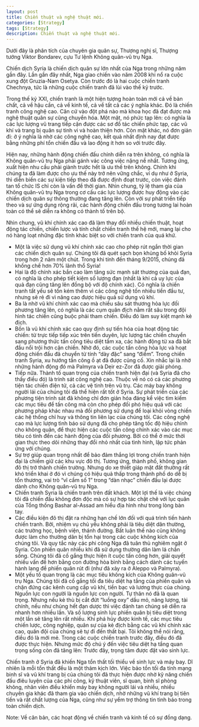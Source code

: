 ```yaml
---
layout: post
title: Chiến thuật và nghệ thuật mới.
categories: [Strategy]
tags: [Strategy]
description: Chiến thuật và nghệ thuật mới.
--- 
```

Dưới đây là phân tích của chuyên gia quân sự, Thượng nghị sĩ, Thượng tướng Viktor Bondarev, cựu Tư lệnh Không quân-vũ trụ Nga.

Chiến dịch Syria là chiến dịch quân sự lớn nhất của Nga trong những năm gần đây. Lần gần đây nhất, Nga giao chiến vào năm 2008 khi nổ ra cuộc xung đột Gruzia-Nam Osetya. 
Còn trước đó là hai cuộc chiến tranh Chechnya, tức là những cuộc chiến tranh đã lùi vào thế kỷ trước.

Trong thế kỷ XXI, chiến tranh là một hiện tượng hoàn toàn mới cả về bản chất, cả về hậu cần, cả về kinh tế, cả về tất cả các ý nghĩa khác. 
Đó là chiến tranh công nghệ cao. Căn cứ vào đột phá nào mà khoa học đã đạt được mà nghệ thuật quân sự cũng chuyển hóa. 
Một mặt, nó phức tạp lên: có nghĩa là các lực lượng vũ trang tiếp cận được các sơ đồ tác chiến phức tạp, các vũ khí và trang bị quân sự tinh vi và hoàn thiện hơn. 
Còn mặt khác, nó đơn giản đi: ở ý nghĩa là nhờ các công nghệ cao, kết quả nhất định nay đạt được bằng những phí tổn chiến đấu và lao động ít hơn so với trước đây. 

Hiện nay, những hành động chiến đấu chính diễn ra trên không, có nghĩa là Không quân-vũ trụ Nga phải gánh vác công việc nặng nề nhất. 
Tương ứng, xuất hiện nhu cầu phải giành trước hết là ưu thế trên không. Chính khi chúng ta đã làm được cho ưu thế này trở nên vững chắc, 
ví dụ như ở Syria, thì diễn biến các sự kiện tiếp theo đã được định đoạt trước, còn việc đánh tan tổ chức IS chỉ còn là vấn đề thời gian. 
Nhìn chung, tỷ lệ tham gia của Không quân-vũ trụ Nga trong cơ cấu các lực lượng được huy động vào các chiến dịch quân sự thông thường đang tăng lên. 
Còn với sự phát triển tiếp theo và sự ứng dụng rộng rãi, các hành động chiến đấu trong tương lai hoàn toàn có thể sẽ diễn ra không có thành tố trên bộ.

Nhìn chung, vũ khí chính xác cao đã làm thay đổi nhiều chiến thuật, hoạt động tác chiến, chiến lược và tính chất chiến tranh thế hệ mới, mang lại cho nó hàng loạt những đặc tính khác biệt so với chiến tranh của quá khứ.

- Một là việc sử dụng vũ khí chính xác cao cho phép rút ngắn thời gian các chiến dịch quân sự. Chúng tôi đã quét sạch bọn khủng bố khỏi Syria trong hơn 2 năm một chút. Trong khi tính đến tháng 9/2015, chúng đã khống chế hơn 70% lãnh thổ Syria!
- Hai là độ chính xác bắn cao làm tăng sức mạnh sát thương của quả đạn, có nghĩa là cho phép tiết kiệm số lượng đạn (nhất là khi cả uy lực của quả đạn cũng tăng lên đồng bộ với độ chính xác). Có nghĩa là chiến tranh tất yếu sẽ tốn kém thêm vì các công nghệ tốn nhiều tiền đầu tư, nhưng sẽ rẻ đi vì nâng cao được hiệu quả sử dụng vũ khí.
- Ba là nhờ vũ khí chính xác cao mà chiều sâu sát thương hỏa lực đối phương tăng lên, có nghĩa là các cụm quân địch nằm rất sâu trong đội hình tác chiến cũng buộc phải tham chiến. Điều đó làm suy kiệt mạnh kẻ địch. 
- Bốn là vũ khí chính xác cao quy định sự tiến hóa của hoạt động tác chiến: từ trực tiếp tiếp xúc trên tiền duyên, lực lượng tác chiến chuyển sang phương thức tấn công tiêu diệt tầm xa, các hành động từ xa đã bắt đầu nổi trội hơn cận chiến. Nhờ đó, các cuộc tấn công hỏa lực và hoạt động chiến đấu đã chuyển từ tính “dày đặc” sang “điểm”. Trong chiến tranh Syria, xu hướng tấn công ồ ạt đã được củng cố. Xin nhắc lại là nhờ những hành động đó mà Palmyra và Deir ez-Zor đã được giải phóng. 
- Tiếp nữa. Thành tố quan trọng của chiến tranh hiện đại (và Syria đã cho thấy điều đó) là trinh sát công nghệ cao. Thuộc về nó có cả các phương tiện tác chiến điện tử, cả các vệ tinh trên vũ trụ. Các máy bay không người lái của chúng tôi đã thể hiện rất tốt ở Syria. Sự phát triển của các phương tiện trinh sát đã không chỉ đơn giản hóa đáng kể việc tìm kiếm các mục tiêu để tấn công mà còn cho phép đối phó hiệu quả với các phương pháp khác nhau mà đối phương sử dụng để loại khỏi vòng chiến các hệ thống chỉ huy và thông tin liên lạc của chúng tôi. Các công nghệ cao mà lực lượng tình báo sử dụng đã cho phép tăng tốc độ hiệu chỉnh cho không quân, để thực hiện các cuộc tấn công chính xác vào các mục tiêu có tính đến các hành động của đối phương. Bởi có thể ở mức thời gian thực theo dõi những thay đổi nhỏ nhất của tình hình, lập tức phản ứng với chúng.
- Sự trợ giúp quan trọng nhất để bảo đảm thắng lợi trong chiến tranh hiện đại là chiếm giữ các khu vực đô thị. Tương ứng, thành phố, không gian đô thị trở thành chiến trường. Nhưng do xe thiết giáp mặt đất thường rất khó triển khai ở đó vì chúng có hiệu quả thấp trong thành phố do dễ bị tổn thương, vai trò “vĩ cầm số 1” trong “dàn nhạc” chiến đấu lại được dành  cho Không quân-vũ trụ Nga.
- Chiến tranh Syria là chiến tranh trên đất khách. Một lợi thế là việc chúng tôi đã chiến đấu không đơn độc mà có sự hợp tác chặt chẽ với lục quân của Tổng thống Bashar al-Assad am hiểu địa hình như trong lòng bàn tay.
- Các điều kiện đô thị đặt ra những hạn chế lớn đối với quá trình tiến hành chiến tranh. Bởi, nhiệm vụ chủ yếu không phải là tiêu diệt dân thường, các trường học, bệnh viện, thánh đường. Bất luận thế nào cũng không được làm cho thường dân bị tổn hại trong các cuộc không kích của chúng tôi. Và quy tắc này các phi công Nga đã tuân thủ nghiêm ngặt ở Syria. Còn phiến quân nhiều khi đã sử dụng thường dân làm lá chắn sống. Chúng tôi đã cố gắng thực hiện ít cuộc tấn công hơn, giải quyết nhiều vấn đề hơn bằng con đường hòa bình bằng cách dành các tuyến hành lang để phiến quân rút đi (như đã xảy ra ở Aleppo và Palmyra).
- Một yếu tố quan trọng là các mục tiêu không kích của Không quân-vũ trụ Nga. Chúng tôi đã cố gắng tối đa tiêu diệt hạ tầng của phiến quân và chặn đứng các kênh cung cấp vũ khí, tiền bạc và lương thực của chúng. Nguồn lực con người là nguồn lực con người. Tự thân nó đã là quan trọng. Nhưng nếu kẻ thù bị cắt đứt “luồng oxy” dầu mỏ, năng lượng, tài chính, nếu như chúng hết đạn dược thì việc đánh tan chúng sẽ diễn ra nhanh hơn nhiều lần. Và số lượng sinh lực phiến quân bị tiêu diệt trong một lần sẽ tăng lên rất nhiều. Khi phá hủy được kinh tế, các mục tiêu chiến lược, công nghiệp, quân sự của kẻ địch bằng các vũ khí chính xác cao, quân đội của chúng sẽ tự đi đến thất bại. Tôi không thể nói rằng, điều đó là mới mẻ. Trong các cuộc chiến tranh trước đây, điều đó đã được thực hiện. Nhưng mức độ chú ý đến việc tiêu diệt hạ tầng quan trọng sống còn đã tăng lên: Trước đây, trọng tâm được đặt vào sinh lực.

Chiến tranh ở Syria đã khiến Nga tổn thất tối thiểu về sinh lực và máy bay. Dĩ nhiên là mỗi tổn thất đều là một thảm kịch lớn. Việc bảo tồn tối đa tính mạng binh sĩ và vũ khí trang bị của chúng tôi đã thực hiện được nhờ kỹ năng chiến đấu điêu luyện của các phi công, kỹ thuật viên, sĩ quan, binh sĩ phòng không, nhân viên điều khiển máy bay không người lái và nhiều, nhiều chuyên gia khác đã tham gia vào chiến dịch, nhờ những vũ khí trang bị tiên tiến và rất chất lượng của Nga, cũng như sự yểm trợ thông tin tình báo trong toàn chiến dịch.

Note:
Về căn bản, các hoạt động về chiến tranh và kinh tế có sự đồng dạng.